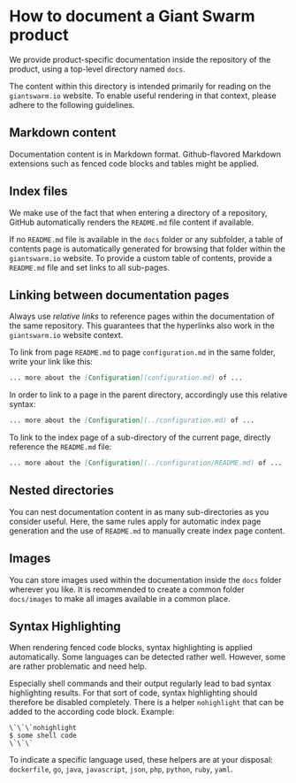 # How to document a Giant Swarm product

We provide product-specific documentation inside the repository of the product, using a top-level directory named `docs`.

The content within this directory is intended primarily for reading on the `giantswarm.io` website. To enable useful rendering in that context, please adhere to the following guidelines.

## Markdown content

Documentation content is in Markdown format. Github-flavored Markdown extensions such as fenced code blocks and tables might be applied.

## Index files

We make use of the fact that when entering a directory of a repository, GitHub automatically renders the `README.md` file content if available.

If no `README.md` file is available in the `docs` folder or any subfolder, a table of contents page is automatically generated for browsing that folder within the `giantswarm.io` website. To provide a custom table of contents, provide a `README.md` file and set links to all sub-pages.

## Linking between documentation pages

Always use *relative links* to reference pages within the documentation of the same repository. This guarantees that the hyperlinks also work in the `giantswarm.io` website context.

To link from page `README.md` to page `configuration.md` in the same folder, write your link like this:

```markdown
... more about the [Configuration](configuration.md) of ...
```

In order to link to a page in the parent directory, accordingly use this relative syntax:

```markdown
... more about the [Configuration](../configuration.md) of ...
```

To link to the index page of a sub-directory of the current page, directly reference the `README.md` file:

```markdown
... more about the [Configuration](../configuration/README.md) of ...
```

## Nested directories

You can nest documentation content in as many sub-directories as you consider useful. Here, the same rules apply for automatic index page generation and the use of `README.md` to manually create index page content.

## Images

You can store images used within the documentation inside the `docs` folder wherever you like. It is recommended to create a common folder `docs/images` to make all images available in a common place.

## Syntax Highlighting

When rendering fenced code blocks, syntax highlighting is applied automatically. Some languages can be detected rather well. However, some are rather problematic and need help.

Especially shell commands and their output regularly lead to bad syntax highlighting results. For that sort of code, syntax highlighting should therefore be disabled completely. There is a helper `nohighlight` that can be added to the according code block. Example:

```nohighlight
\`\`\`nohighlight
$ some shell code
\`\`\`
```

To indicate a specific language used, these helpers are at your disposal: `dockerfile`, `go`, `java`, `javascript`, `json`, `php`, `python`, `ruby`, `yaml`.
